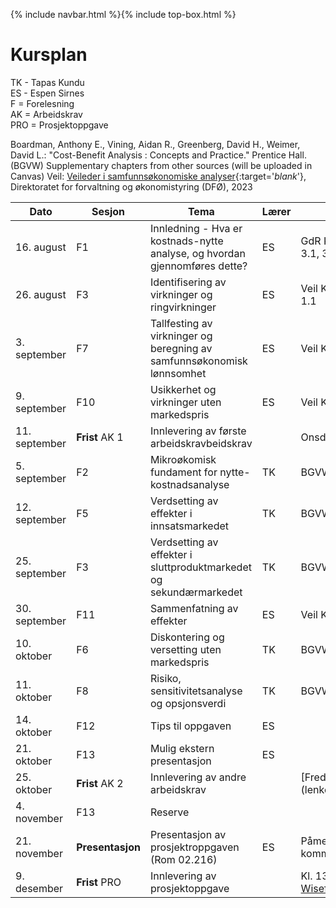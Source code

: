 {% include navbar.html %}{% include top-box.html %}
# Kursplan  

TK - Tapas Kundu      
ES - Espen Sirnes     
F = Forelesning     
AK = Arbeidskrav      
PRO = Prosjektoppgave    
    
Boardman, Anthony E., Vining, Aidan R., Greenberg, David H., Weimer, David L.: "Cost-Benefit Analysis : Concepts and Practice." Prentice Hall. (BGVW)
Supplementary chapters from other sources (will be uploaded in Canvas)
Veil: [Veileder i samfunnsøkonomiske analyser](https://dfo.no/sites/default/files/2023-06/Veileder-i-samfunnsokonomiske-analyser_210623_DFO.pdf){:target='_blank_'}, Direktoratet for forvaltning og økonomistyring (DFØ), 2023          

|Dato <img width=100/>| Sesjon <img width=80/>   | Tema                                                              | Lærer  | Ressurser <img width=200/>  |
|--------|----------------|----------------------------------------------------------------------|-----------|--------------------------------------|
| 16. august|F1   | Innledning - Hva er kostnads-nytte analyse, og hvordan gjennomføres dette? | ES       | GdR Kap 1, Veil Kap. 1, 2, 3.1, 3.2  | 
|26. august |F3  | Identifisering av virkninger og ringvirkninger  | ES | Veil Kap 3.3, 4.3 vedlegg 1.1 |
|3. september|F7  |Tallfesting av virkninger og beregning av samfunnsøkonomisk lønnsomhet | ES | Veil Kap 3.4, 3.5 |
|9. september |F10  | Usikkerhet og virkninger uten markedspris | ES | Veil Kap 4.1, 3.6, 4.4 |
|11. september |**Frist** AK 1  | Innlevering av første arbeidskravbeidskrav |  |Onsdag 11. sept. 1600  |
|5. september|F2  | Mikroøkomisk fundament for nytte-kostnadsanalyse | TK | BGVW kap. 2,3 |
|12. september|F5  | Verdsetting av effekter i innsatsmarkedet   | TK |  BGVW kap. 5  | 
|25. september|F3  | Verdsetting av effekter i sluttproduktmarkedet og sekundærmarkedet | TK |  BGVW kap. 6,7  |
|30. september|F11  | Sammenfatning av effekter  | ES | Veil Kap 3.7, 3.8 |
|10. oktober|F6  | Diskontering  og versetting uten markedspris | TK | BGVW kap. 15  |
|11. oktober |F8  | Risiko, sensitivitetsanalyse og opsjonsverdi | TK |  BGVW kap. 11  |
|14. oktober|F12 | Tips til oppgaven  | ES |  |
|21. oktober|F13 | Mulig ekstern presentasjon  | ES |  |
|25. oktober |**Frist** AK 2  | Innlevering av andre arbeidskrav |  |[Fredag 25. okt. 1600](lenke kommer)  |
|4. november|F13 | Reserve     |    |    |
|21. november |**Presentasjon** | Presentasjon av prosjektroppgaven (Rom 02.216) | ES |Påmeldingsskjema kommer)   |
|9. desember |**Frist** PRO  | Innlevering av prosjektoppgave |  |Kl. 13.00 i [Wiseflow](https://europe.wiseflow.net/){:target='_blank_'}   |





   





